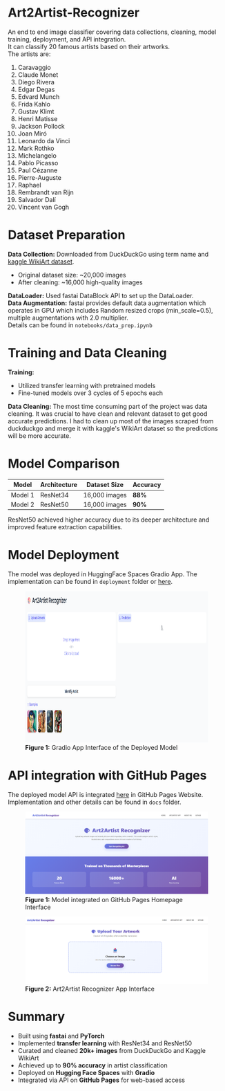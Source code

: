 # Art2Artist-Recognizer
An end to end image classifier covering data collections, cleaning, model training, deployment, and API integration. <br/>
It can classify 20 famous artists based on their artworks. <br/>
The artists are: <br/>
1. Caravaggio
2. Claude Monet
3. Diego Rivera
4. Edgar Degas
5. Edvard Munch
6. Frida Kahlo
7. Gustav Klimt
8. Henri Matisse
9. Jackson Pollock
10. Joan Miró
11. Leonardo da Vinci
12. Mark Rothko
13. Michelangelo
14. Pablo Picasso
15. Paul Cézanne
16. Pierre-Auguste
17. Raphael
18. Rembrandt van Rijn
19. Salvador Dalí
20. Vincent van Gogh

# Dataset Preparation
**Data Collection:** Downloaded from DuckDuckGo using term name and [kaggle WikiArt dataset](https://www.kaggle.com/datasets/steubk/wikiart). 
- Original dataset size: ~20,000 images  
- After cleaning: ~16,000 high-quality images

**DataLoader:** Used fastai DataBlock API to set up the DataLoader. <br/>
**Data Augmentation:** fastai provides default data augmentation which operates in GPU which includes Random resized crops (min_scale=0.5), multiple augmentations with 2.0 multiplier. <br/>
Details can be found in `notebooks/data_prep.ipynb`

# Training and Data Cleaning
**Training:** 
- Utilized transfer learning with pretrained models
- Fine-tuned models over 3 cycles of 5 epochs each

**Data Cleaning:** The most time consuming part of the project was data cleaning. It was crucial to have clean and relevant dataset to get good accurate predictions. I had to clean up most of the images scraped from duckduckgo and merge it with kaggle's WikiArt dataset so the predictions will be more accurate.<br/>

# Model Comparison 
| Model   | Architecture | Dataset Size | Accuracy |
|----------|--------------|---------------|-----------|
| Model 1  | ResNet34     | 16,000 images | **88%**   |
| Model 2  | ResNet50     | 16,000 images | **90%**   |

ResNet50 achieved higher accuracy due to its deeper architecture and improved feature extraction capabilities.


# Model Deployment
The model was deployed in HuggingFace Spaces Gradio App. The implementation can be found in `deployment` folder or [here](https://huggingface.co/spaces/goldphish2209/art2artist-recognizer). <br/>
<figure>
  <img src="deployment/gradio_app.png" width="700" height="350">
  <figcaption><b>Figure 1:</b> Gradio App Interface of the Deployed Model</figcaption>
</figure>

# API integration with GitHub Pages
The deployed model API is integrated [here](https://naawshin.github.io/Art2Artist-Recognizer/) in GitHub Pages Website. Implementation and other details can be found in `docs` folder.
<figure>
  <img src="images/image.png" width="700" alt="Art2Artist Recognizer Web Interface">
  <figcaption><b>Figure 1:</b> Model integrated on GitHub Pages Homepage Interface</figcaption>
</figure>

<figure>
  <img src="images/image-1.png" width="700" alt="Art2Artist Recognizer App Interface">
  <figcaption><b>Figure 2:</b> Art2Artist Recognizer App Interface</figcaption>
</figure>

# Summary
- Built using **fastai** and **PyTorch**
- Implemented **transfer learning** with ResNet34 and ResNet50
- Curated and cleaned **20k+ images** from DuckDuckGo and Kaggle WikiArt
- Achieved up to **90% accuracy** in artist classification
- Deployed on **Hugging Face Spaces** with **Gradio**
- Integrated via API on **GitHub Pages** for web-based access
